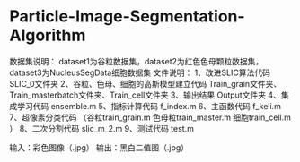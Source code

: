 # Particle-Image-Segmentation-Algorithm

数据集说明：
dataset1为谷粒数据集，dataset2为红色色母颗粒数据集，dataset3为NucleusSegData细胞数据集
文件说明：
1、改进SLIC算法代码              SLIC_0文件夹
2、谷粒、色母、细胞的高斯模型建立代码      Train_grain文件夹、Train_masterbatch文件夹、Train_cell文件夹
3、输出结果            Output文件夹
4、集成学习代码       ensemble.m
5、指标计算代码       f_index.m
6、主函数代码          f_keli.m      
7、超像素分类代码     （谷粒train_grain.m  色母粒train_master.m  细胞train_cell.m ）
8、二次分割代码      slic_m_2.m
9、测试代码    test.m


输入：彩色图像（.jpg）
输出：黑白二值图（.jpg）

